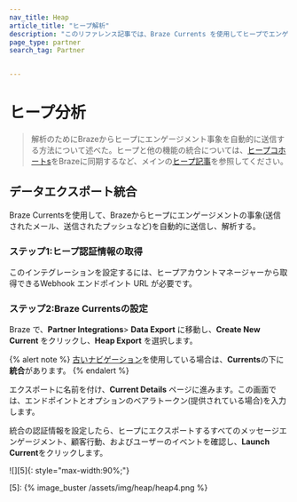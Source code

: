 ```yaml
---
nav_title: Heap
article_title: "ヒープ解析"
description: "このリファレンス記事では、Braze Currents を使用してヒープでエンゲージメントのイベントを自動的に分析する方法について説明します。ヒープは、デジタルインサイトs プラットフォームで、Brazeにヒープデータをインポートし、ユーザー コホートs を作成し、BrazeデータをヒープにエクスポートしてSegments を作成することができます。"
page_type: partner
search_tag: Partner


---
```


# ヒープ分析

> 解析のためにBrazeからヒープにエンゲージメント事象を自動的に送信する方法について述べた。ヒープと他の機能の統合については、[ヒープコホートs]({{site.baseurl}}/partners/data_and_infrastructure_agility/cohort_import/heap/#data-import-integration)をBrazeに同期するなど、メインの[ヒープ記事]({{site.baseurl}}/partners/data_and_infrastructure_agility/cohort_import/heap/)を参照してください。

## データエクスポート統合

Braze Currentsを使用して、Brazeからヒープにエンゲージメントの事象(送信されたメール、送信されたプッシュなど)を自動的に送信し、解析する。

### ステップ1:ヒープ認証情報の取得

このインテグレーションを設定するには、ヒープアカウントマネージャーから取得できるWebhook エンドポイント URL が必要です。

### ステップ2:Braze Currentsの設定

Braze で、**Partner Integrations**> **Data Export** に移動し、**Create New Current** をクリックし、**Heap Export** を選択します。 

{% alert note %}
[古いナビゲーション]({{site.baseurl}}/navigation)を使用している場合は、**Currents**の下に**統合**があります。
{% endalert %}

エクスポートに名前を付け、**Current Details** ページに進みます。この画面では、エンドポイントとオプションのベアラトークン(提供されている場合)を入力します。

統合の認証情報を設定したら、ヒープにエクスポートするすべてのメッセージエンゲージメント、顧客行動、およびユーザーのイベントを確認し、**Launch Current**をクリックします。

![][5]{: style="max-width:90%;"}

[5]: {% image_buster /assets/img/heap/heap4.png %} 
